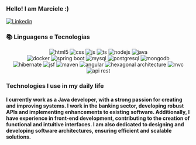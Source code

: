 ### Hello! I am Marciele :)

[![Linkedin](https://img.shields.io/badge/LinkedIn-0077B5?style=for-the-badge&logo=linkedin&logoColor=white)](https://www.linkedin.com/in/marciele-ribeiro/)

<h3>📚 Linguagens e Tecnologias</h3>
<div style="display: inline_block; text-align: center;">
    <img alt="html5" src="https://img.shields.io/badge/HTML5-E34F26?style=for-the-badge&logo=html5&logoColor=white" />
    <img alt="css" src="https://img.shields.io/badge/CSS3-1572B6?style=for-the-badge&logo=css3&logoColor=white" />
    <img alt="js" src="https://img.shields.io/badge/JavaScript-F7DF1E?style=for-the-badge&logo=javascript&logoColor=black" />
    <img alt="ts" src="https://img.shields.io/badge/TypeScript-007ACC?style=for-the-badge&logo=typescript&logoColor=white" />
    <img alt="nodejs" src="https://img.shields.io/badge/Node.js-43853D?style=for-the-badge&logo=node.js&logoColor=white" />
    <img alt="java" src="https://img.shields.io/badge/Java-007396?style=for-the-badge&logo=java&logoColor=white" /><br/>
    <img alt="docker" src="https://img.shields.io/badge/Docker-2496ED?style=for-the-badge&logo=docker&logoColor=white" />
    <img alt="spring boot" src="https://img.shields.io/badge/Spring%20Boot-6DB33F?style=for-the-badge&logo=spring-boot&logoColor=white" />
    <img alt="mysql" src="https://img.shields.io/badge/MySQL-4479A1?style=for-the-badge&logo=mysql&logoColor=white" />
    <img alt="postgresql" src="https://img.shields.io/badge/PostgreSQL-336791?style=for-the-badge&logo=postgresql&logoColor=white" />
    <img alt="mongodb" src="https://img.shields.io/badge/MongoDB-47A248?style=for-the-badge&logo=mongodb&logoColor=white" /><br/>
    <img alt="hibernate" src="https://img.shields.io/badge/Hibernate-59666C?style=for-the-badge&logo=hibernate&logoColor=white" />
    <img alt="jsf" src="https://img.shields.io/badge/JSF-0078D4?style=for-the-badge&logo=java&logoColor=white" />
    <img alt="maven" src="https://img.shields.io/badge/Maven-C71A36?style=for-the-badge&logo=apache-maven&logoColor=white" />
    <img alt="angular" src="https://img.shields.io/badge/Angular-DD0031?style=for-the-badge&logo=angular&logoColor=white" />
    <img alt="hexagonal architecture" src="https://img.shields.io/badge/Hexagonal%20Architecture-0078D4?style=for-the-badge&logo=architect&logoColor=white" />
    <img alt="mvc" src="https://img.shields.io/badge/MVC-000000?style=for-the-badge&logo=pattern&logoColor=white" />
    <img alt="api rest" src="https://img.shields.io/badge/API%20REST-02569B?style=for-the-badge&logo=api&logoColor=white" /><br/>
</div>

### Technologies I use in my daily life

#### I currently work as a Java developer, with a strong passion for creating and improving systems. I work in the banking sector, developing robust APIs and implementing enhancements to existing software. Additionally, I have experience in front-end development, contributing to the creation of functional and intuitive interfaces. I am also dedicated to designing and developing software architectures, ensuring efficient and scalable solutions.
